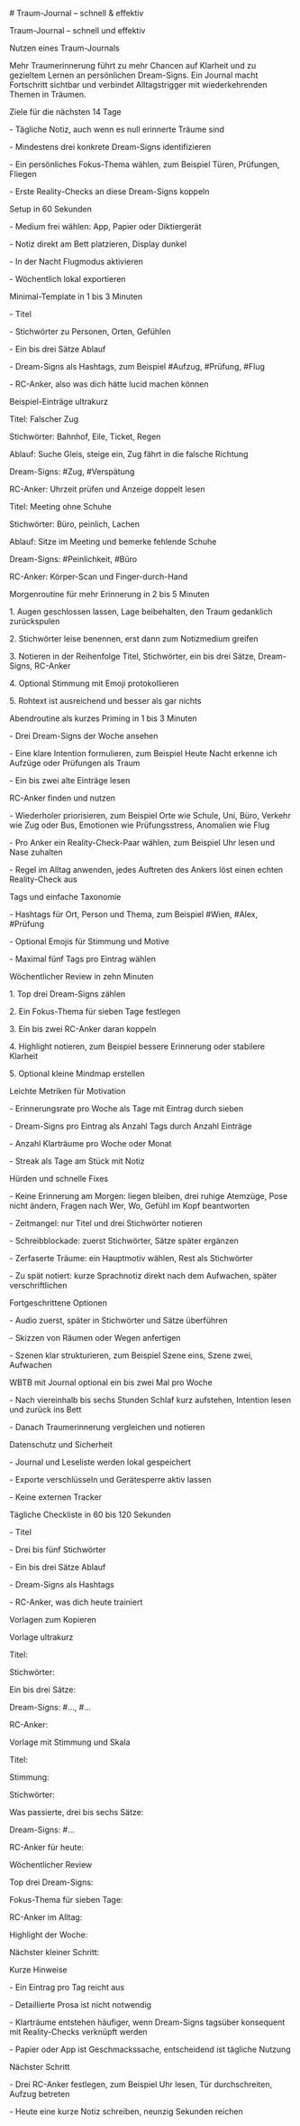 \# Traum-Journal – schnell \& effektiv



Traum-Journal – schnell und effektiv



Nutzen eines Traum-Journals

Mehr Traumerinnerung führt zu mehr Chancen auf Klarheit und zu gezieltem Lernen an persönlichen Dream-Signs. Ein Journal macht Fortschritt sichtbar und verbindet Alltagstrigger mit wiederkehrenden Themen in Träumen.



Ziele für die nächsten 14 Tage

\- Tägliche Notiz, auch wenn es null erinnerte Träume sind

\- Mindestens drei konkrete Dream-Signs identifizieren

\- Ein persönliches Fokus-Thema wählen, zum Beispiel Türen, Prüfungen, Fliegen

\- Erste Reality-Checks an diese Dream-Signs koppeln



Setup in 60 Sekunden

\- Medium frei wählen: App, Papier oder Diktiergerät

\- Notiz direkt am Bett platzieren, Display dunkel

\- In der Nacht Flugmodus aktivieren

\- Wöchentlich lokal exportieren



Minimal-Template in 1 bis 3 Minuten

\- Titel

\- Stichwörter zu Personen, Orten, Gefühlen

\- Ein bis drei Sätze Ablauf

\- Dream-Signs als Hashtags, zum Beispiel #Aufzug, #Prüfung, #Flug

\- RC-Anker, also was dich hätte lucid machen können



Beispiel-Einträge ultrakurz

Titel: Falscher Zug

Stichwörter: Bahnhof, Eile, Ticket, Regen

Ablauf: Suche Gleis, steige ein, Zug fährt in die falsche Richtung

Dream-Signs: #Zug, #Verspätung

RC-Anker: Uhrzeit prüfen und Anzeige doppelt lesen



Titel: Meeting ohne Schuhe

Stichwörter: Büro, peinlich, Lachen

Ablauf: Sitze im Meeting und bemerke fehlende Schuhe

Dream-Signs: #Peinlichkeit, #Büro

RC-Anker: Körper-Scan und Finger-durch-Hand



Morgenroutine für mehr Erinnerung in 2 bis 5 Minuten

1\. Augen geschlossen lassen, Lage beibehalten, den Traum gedanklich zurückspulen

2\. Stichwörter leise benennen, erst dann zum Notizmedium greifen

3\. Notieren in der Reihenfolge Titel, Stichwörter, ein bis drei Sätze, Dream-Signs, RC-Anker

4\. Optional Stimmung mit Emoji protokollieren

5\. Rohtext ist ausreichend und besser als gar nichts



Abendroutine als kurzes Priming in 1 bis 3 Minuten

\- Drei Dream-Signs der Woche ansehen

\- Eine klare Intention formulieren, zum Beispiel Heute Nacht erkenne ich Aufzüge oder Prüfungen als Traum

\- Ein bis zwei alte Einträge lesen



RC-Anker finden und nutzen

\- Wiederholer priorisieren, zum Beispiel Orte wie Schule, Uni, Büro, Verkehr wie Zug oder Bus, Emotionen wie Prüfungsstress, Anomalien wie Flug

\- Pro Anker ein Reality-Check-Paar wählen, zum Beispiel Uhr lesen und Nase zuhalten

\- Regel im Alltag anwenden, jedes Auftreten des Ankers löst einen echten Reality-Check aus



Tags und einfache Taxonomie

\- Hashtags für Ort, Person und Thema, zum Beispiel #Wien, #Alex, #Prüfung

\- Optional Emojis für Stimmung und Motive

\- Maximal fünf Tags pro Eintrag wählen



Wöchentlicher Review in zehn Minuten

1\. Top drei Dream-Signs zählen

2\. Ein Fokus-Thema für sieben Tage festlegen

3\. Ein bis zwei RC-Anker daran koppeln

4\. Highlight notieren, zum Beispiel bessere Erinnerung oder stabilere Klarheit

5\. Optional kleine Mindmap erstellen



Leichte Metriken für Motivation

\- Erinnerungsrate pro Woche als Tage mit Eintrag durch sieben

\- Dream-Signs pro Eintrag als Anzahl Tags durch Anzahl Einträge

\- Anzahl Klarträume pro Woche oder Monat

\- Streak als Tage am Stück mit Notiz



Hürden und schnelle Fixes

\- Keine Erinnerung am Morgen: liegen bleiben, drei ruhige Atemzüge, Pose nicht ändern, Fragen nach Wer, Wo, Gefühl im Kopf beantworten

\- Zeitmangel: nur Titel und drei Stichwörter notieren

\- Schreibblockade: zuerst Stichwörter, Sätze später ergänzen

\- Zerfaserte Träume: ein Hauptmotiv wählen, Rest als Stichwörter

\- Zu spät notiert: kurze Sprachnotiz direkt nach dem Aufwachen, später verschriftlichen



Fortgeschrittene Optionen

\- Audio zuerst, später in Stichwörter und Sätze überführen

\- Skizzen von Räumen oder Wegen anfertigen

\- Szenen klar strukturieren, zum Beispiel Szene eins, Szene zwei, Aufwachen



WBTB mit Journal optional ein bis zwei Mal pro Woche

\- Nach viereinhalb bis sechs Stunden Schlaf kurz aufstehen, Intention lesen und zurück ins Bett

\- Danach Traumerinnerung vergleichen und notieren



Datenschutz und Sicherheit

\- Journal und Leseliste werden lokal gespeichert

\- Exporte verschlüsseln und Gerätesperre aktiv lassen

\- Keine externen Tracker



Tägliche Checkliste in 60 bis 120 Sekunden

\- Titel

\- Drei bis fünf Stichwörter

\- Ein bis drei Sätze Ablauf

\- Dream-Signs als Hashtags

\- RC-Anker, was dich heute trainiert



Vorlagen zum Kopieren



Vorlage ultrakurz

Titel:

Stichwörter:

Ein bis drei Sätze:

Dream-Signs: #..., #...

RC-Anker:



Vorlage mit Stimmung und Skala

Titel:

Stimmung:

Stichwörter:

Was passierte, drei bis sechs Sätze:

Dream-Signs: #...

RC-Anker für heute:



Wöchentlicher Review

Top drei Dream-Signs:

Fokus-Thema für sieben Tage:

RC-Anker im Alltag:

Highlight der Woche:

Nächster kleiner Schritt:



Kurze Hinweise

\- Ein Eintrag pro Tag reicht aus

\- Detaillierte Prosa ist nicht notwendig

\- Klarträume entstehen häufiger, wenn Dream-Signs tagsüber konsequent mit Reality-Checks verknüpft werden

\- Papier oder App ist Geschmackssache, entscheidend ist tägliche Nutzung



Nächster Schritt

\- Drei RC-Anker festlegen, zum Beispiel Uhr lesen, Tür durchschreiten, Aufzug betreten

\- Heute eine kurze Notiz schreiben, neunzig Sekunden reichen





